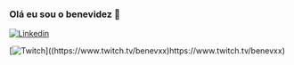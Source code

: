 ### Olá eu sou o benevidez 👋

[![Linkedin](https://img.shields.io/badge/LinkedIn-0077B5?style=for-the-badge&logo=linkedin&logoColor=white)](https://www.linkedin.com/in/nicolas-benevides-pinheiro-3ba76a190/)

[![Twitch]([https://img.shields.io/badge/LinkedIn-0077B5?style=for-the-badge&logo=linkedin&logoColor=white](https://img.shields.io/badge/Twitch-9146FF?style=for-the-badge&logo=twitch&logoColor=white)https://img.shields.io/badge/Twitch-9146FF?style=for-the-badge&logo=twitch&logoColor=white)]((https://www.twitch.tv/benevxx)https://www.twitch.tv/benevxx)






